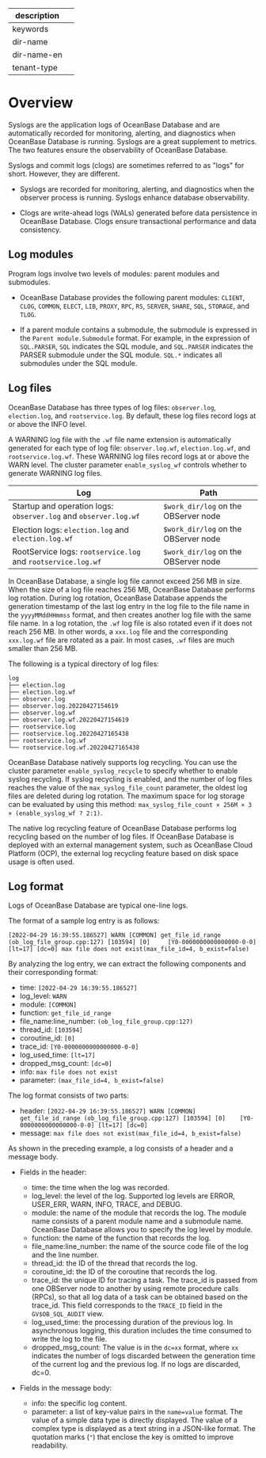 |description||
|---|---|
|keywords||
|dir-name||
|dir-name-en||
|tenant-type||

# Overview

Syslogs are the application logs of OceanBase Database and are automatically recorded for monitoring, alerting, and diagnostics when OceanBase Database is running. Syslogs are a great supplement to metrics. The two features ensure the observability of OceanBase Database.

Syslogs and commit logs (clogs) are sometimes referred to as "logs" for short. However, they are different.

* Syslogs are recorded for monitoring, alerting, and diagnostics when the observer process is running. Syslogs enhance database observability.

* Clogs are write-ahead logs (WALs) generated before data persistence in OceanBase Database. Clogs ensure transactional performance and data consistency.

## Log modules

Program logs involve two levels of modules: parent modules and submodules.

* OceanBase Database provides the following parent modules: `CLIENT`, `CLOG`, `COMMON`, `ELECT`, `LIB`, `PROXY`, `RPC`, `RS`, `SERVER`, `SHARE`, `SQL`, `STORAGE`, and `TLOG`.

* If a parent module contains a submodule, the submodule is expressed in the `Parent module.Submodule` format. For example, in the expression of `SQL.PARSER`, `SQL` indicates the SQL module, and `SQL.PARSER` indicates the PARSER submodule under the SQL module. `SQL.*` indicates all submodules under the SQL module.

## Log files

OceanBase Database has three types of log files: `observer.log`, `election.log`, and `rootservice.log`. By default, these log files record logs at or above the INFO level.

A WARNING log file with the `.wf` file name extension is automatically generated for each type of log file: `observer.log.wf`, `election.log.wf`, and `rootservice.log.wf`. These WARNING log files record logs at or above the WARN level. The cluster parameter `enable_syslog_wf` controls whether to generate WARNING log files.

| Log | Path |
|---|---|
| Startup and operation logs: `observer.log` and `observer.log.wf` | `$work_dir/log` on the OBServer node  |
| Election logs: `election.log` and `election.log.wf` | `$work_dir/log` on the OBServer node  |
| RootService logs: `rootservice.log` and `rootservice.log.wf` | `$work_dir/log` on the OBServer node  |

In OceanBase Database, a single log file cannot exceed 256 MB in size. When the size of a log file reaches 256 MB, OceanBase Database performs log rotation. During log rotation, OceanBase Database appends the generation timestamp of the last log entry in the log file to the file name in the `yyyyMMddHHmmss` format, and then creates another log file with the same file name. In a log rotation, the `.wf` log file is also rotated even if it does not reach 256 MB. In other words, a `xxx.log` file and the corresponding `xxx.log.wf` file are rotated as a pair. In most cases, `.wf` files are much smaller than 256 MB.

The following is a typical directory of log files:

```
log
├── election.log
├── election.log.wf
├── observer.log
├── observer.log.20220427154619
├── observer.log.wf
├── observer.log.wf.20220427154619
├── rootservice.log
├── rootservice.log.20220427165438
├── rootservice.log.wf
└── rootservice.log.wf.20220427165438
```

OceanBase Database natively supports log recycling. You can use the cluster parameter `enable_syslog_recycle` to specify whether to enable syslog recycling. If syslog recycling is enabled, and the number of log files reaches the value of the `max_syslog_file_count` parameter, the oldest log files are deleted during log rotation. The maximum space for log storage can be evaluated by using this method: `max_syslog_file_count × 256M × 3 × (enable_syslog_wf ? 2:1)`.

The native log recycling feature of OceanBase Database performs log recycling based on the number of log files. If OceanBase Database is deployed with an external management system, such as OceanBase Cloud Platform (OCP), the external log recycling feature based on disk space usage is often used.

## Log format

Logs of OceanBase Database are typical one-line logs.

The format of a sample log entry is as follows:

```
[2022-04-29 16:39:55.186527] WARN [COMMON] get_file_id_range (ob_log_file_group.cpp:127) [103594] [0]     [Y0-0000000000000000-0-0] [lt=17] [dc=0] max file does not exist(max_file_id=4, b_exist=false)
```

By analyzing the log entry, we can extract the following components and their corresponding format:

* time: `[2022-04-29 16:39:55.186527]`
* log_level: `WARN`
* module: `[COMMON]`
* function: `get_file_id_range`
* file_name:line_number: `(ob_log_file_group.cpp:127)`
* thread_id: `[103594]`
* coroutine_id: `[0]`
* trace_id: `[Y0-0000000000000000-0-0]`
* log_used_time: `[lt=17]`
* dropped_msg_count: `[dc=0]`
* info: `max file does not exist`
* parameter: `(max_file_id=4, b_exist=false)`

The log format consists of two parts:

* header: `[2022-04-29 16:39:55.186527] WARN [COMMON] get_file_id_range (ob_log_file_group.cpp:127) [103594] [0]    [Y0-0000000000000000-0-0] [lt=17] [dc=0] `
* message: `max file does not exist(max_file_id=4, b_exist=false)`

As shown in the preceding example, a log consists of a header and a message body.

* Fields in the header:
   * time: the time when the log was recorded.
   * log_level: the level of the log. Supported log levels are ERROR, USER_ERR, WARN, INFO, TRACE, and DEBUG.
   * module: the name of the module that records the log. The module name consists of a parent module name and a submodule name. OceanBase Database allows you to specify the log level by module.
   * function: the name of the function that records the log.
   * file_name:line_number: the name of the source code file of the log and the line number.
   * thread_id: the ID of the thread that records the log.
   * coroutine_id: the ID of the coroutine that records the log.
   * trace_id: the unique ID for tracing a task. The trace_id is passed from one OBServer node to another by using remote procedure calls (RPCs), so that all log data of a task can be obtained based on the trace_id. This field corresponds to the `TRACE_ID` field in the `GV$OB_SQL_AUDIT` view.
   * log_used_time: the processing duration of the previous log. In asynchronous logging, this duration includes the time consumed to write the log to the file.
   * dropped_msg_count: The value is in the `dc=xx` format, where `xx` indicates the number of logs discarded between the generation time of the current log and the previous log. If no logs are discarded, dc=0.

* Fields in the message body:
   * info: the specific log content.
   * parameter: a list of key-value pairs in the `name=value` format. The value of a simple data type is directly displayed. The value of a complex type is displayed as a text string in a JSON-like format. The quotation marks (`"`) that enclose the key is omitted to improve readability.


